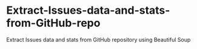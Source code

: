 # Extract-Issues-data-and-stats-from-GitHub-repo
Extract Issues data and stats from GitHub repository using Beautiful Soup
